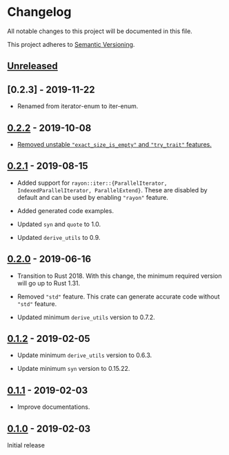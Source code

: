 # Changelog

All notable changes to this project will be documented in this file.

This project adheres to [Semantic Versioning](https://semver.org).

## [Unreleased]

## [0.2.3] - 2019-11-22

* Renamed from iterator-enum to iter-enum.

## [0.2.2] - 2019-10-08

* [Removed unstable `"exact_size_is_empty"` and `"try_trait"` features.][7]

[7]: https://github.com/taiki-e/iterator-enum/pull/7

## [0.2.1] - 2019-08-15

* Added support for `rayon::iter::{ParallelIterator, IndexedParallelIterator, ParallelExtend}`. These are disabled by default and can be used by enabling `"rayon"` feature.

* Added generated code examples.

* Updated `syn` and `quote` to 1.0.

* Updated `derive_utils` to 0.9.

## [0.2.0] - 2019-06-16

* Transition to Rust 2018. With this change, the minimum required version will go up to Rust 1.31.

* Removed `"std"` feature. This crate can generate accurate code without `"std"` feature.

* Updated minimum `derive_utils` version to 0.7.2.

## [0.1.2] - 2019-02-05

* Update minimum `derive_utils` version to 0.6.3.

* Update minimum `syn` version to 0.15.22.

## [0.1.1] - 2019-02-03

* Improve documentations.

## [0.1.0] - 2019-02-03

Initial release

[Unreleased]: https://github.com/taiki-e/iterator-enum/compare/v0.2.2...HEAD
[0.2.2]: https://github.com/taiki-e/iterator-enum/compare/v0.2.1...v0.2.2
[0.2.1]: https://github.com/taiki-e/iterator-enum/compare/v0.2.0...v0.2.1
[0.2.0]: https://github.com/taiki-e/iterator-enum/compare/v0.1.2...v0.2.0
[0.1.2]: https://github.com/taiki-e/iterator-enum/compare/v0.1.1...v0.1.2
[0.1.1]: https://github.com/taiki-e/iterator-enum/compare/v0.1.0...v0.1.1
[0.1.0]: https://github.com/taiki-e/iterator-enum/releases/tag/v0.1.0
